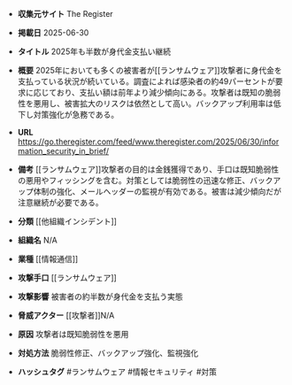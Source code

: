 - **収集元サイト**
The Register

- **掲載日**
2025-06-30

- **タイトル**
2025年も半数が身代金支払い継続

- **概要**
2025年においても多くの被害者が[[ランサムウェア]]攻撃者に身代金を支払っている状況が続いている。調査によれば感染者の約49パーセントが要求に応じており、支払い額は前年より減少傾向にある。攻撃者は既知の脆弱性を悪用し、被害拡大のリスクは依然として高い。バックアップ利用率は低下し対策強化が急務である。

- **URL**
https://go.theregister.com/feed/www.theregister.com/2025/06/30/information_security_in_brief/

- **備考**
[[ランサムウェア]]攻撃者の目的は金銭獲得であり、手口は既知脆弱性の悪用やフィッシングを含む。対策としては脆弱性の迅速な修正、バックアップ体制の強化、メールヘッダーの監視が有効である。被害は減少傾向だが注意継続が必要である。

- **分類**
[[他組織インシデント]]

- **組織名**
N/A

- **業種**
[[情報通信]]

- **攻撃手口**
[[ランサムウェア]]

- **攻撃影響**
被害者の約半数が身代金を支払う実態

- **脅威アクター**
[[攻撃者]]N/A

- **原因**
攻撃者は既知脆弱性を悪用

- **対処方法**
脆弱性修正、バックアップ強化、監視強化

- **ハッシュタグ**
#ランサムウェア #情報セキュリティ #対策

